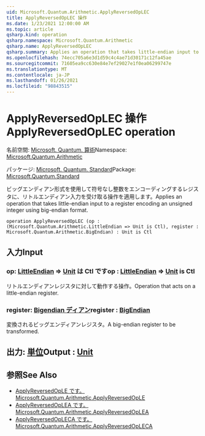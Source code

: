 ```yaml
---
uid: Microsoft.Quantum.Arithmetic.ApplyReversedOpLEC
title: ApplyReversedOpLEC 操作
ms.date: 1/23/2021 12:00:00 AM
ms.topic: article
qsharp.kind: operation
qsharp.namespace: Microsoft.Quantum.Arithmetic
qsharp.name: ApplyReversedOpLEC
qsharp.summary: Applies an operation that takes little-endian input to a register encoding an unsigned integer using big-endian format.
ms.openlocfilehash: 74ecc705a6e3d1d59c4c4ae71d30171c12fa45ae
ms.sourcegitcommit: 71605ea9cc630e84e7ef29027e1f0ea06299747e
ms.translationtype: MT
ms.contentlocale: ja-JP
ms.lasthandoff: 01/26/2021
ms.locfileid: "98843515"
---
```

# <a name="applyreversedoplec-operation"></a><span data-ttu-id="d8cf1-102">ApplyReversedOpLEC 操作</span><span class="sxs-lookup"><span data-stu-id="d8cf1-102">ApplyReversedOpLEC operation</span></span>

<span data-ttu-id="d8cf1-103">名前空間: [Microsoft. Quantum. 算術](xref:Microsoft.Quantum.Arithmetic)</span><span class="sxs-lookup"><span data-stu-id="d8cf1-103">Namespace: [Microsoft.Quantum.Arithmetic](xref:Microsoft.Quantum.Arithmetic)</span></span>

<span data-ttu-id="d8cf1-104">パッケージ: [Microsoft. Quantum. Standard](https://nuget.org/packages/Microsoft.Quantum.Standard)</span><span class="sxs-lookup"><span data-stu-id="d8cf1-104">Package: [Microsoft.Quantum.Standard](https://nuget.org/packages/Microsoft.Quantum.Standard)</span></span>


<span data-ttu-id="d8cf1-105">ビッグエンディアン形式を使用して符号なし整数をエンコーディングするレジスタに、リトルエンディアン入力を受け取る操作を適用します。</span><span class="sxs-lookup"><span data-stu-id="d8cf1-105">Applies an operation that takes little-endian input to a register encoding an unsigned integer using big-endian format.</span></span>

```qsharp
operation ApplyReversedOpLEC (op : (Microsoft.Quantum.Arithmetic.LittleEndian => Unit is Ctl), register : Microsoft.Quantum.Arithmetic.BigEndian) : Unit is Ctl
```


## <a name="input"></a><span data-ttu-id="d8cf1-106">入力</span><span class="sxs-lookup"><span data-stu-id="d8cf1-106">Input</span></span>

### <a name="op--littleendian--unit--is-ctl"></a><span data-ttu-id="d8cf1-107">op: [LittleEndian](xref:Microsoft.Quantum.Arithmetic.LittleEndian) => [Unit](xref:microsoft.quantum.lang-ref.unit)  は Ctl です</span><span class="sxs-lookup"><span data-stu-id="d8cf1-107">op : [LittleEndian](xref:Microsoft.Quantum.Arithmetic.LittleEndian) => [Unit](xref:microsoft.quantum.lang-ref.unit)  is Ctl</span></span>

<span data-ttu-id="d8cf1-108">リトルエンディアンレジスタに対して動作する操作。</span><span class="sxs-lookup"><span data-stu-id="d8cf1-108">Operation that acts on a little-endian register.</span></span>


### <a name="register--bigendian"></a><span data-ttu-id="d8cf1-109">register: [Bigendian ディアン](xref:Microsoft.Quantum.Arithmetic.BigEndian)</span><span class="sxs-lookup"><span data-stu-id="d8cf1-109">register : [BigEndian](xref:Microsoft.Quantum.Arithmetic.BigEndian)</span></span>

<span data-ttu-id="d8cf1-110">変換されるビッグエンディアンレジスタ。</span><span class="sxs-lookup"><span data-stu-id="d8cf1-110">A big-endian register to be transformed.</span></span>



## <a name="output--unit"></a><span data-ttu-id="d8cf1-111">出力: [単位](xref:microsoft.quantum.lang-ref.unit)</span><span class="sxs-lookup"><span data-stu-id="d8cf1-111">Output : [Unit](xref:microsoft.quantum.lang-ref.unit)</span></span>



## <a name="see-also"></a><span data-ttu-id="d8cf1-112">参照</span><span class="sxs-lookup"><span data-stu-id="d8cf1-112">See Also</span></span>

- [<span data-ttu-id="d8cf1-113">ApplyReversedOpLE です。</span><span class="sxs-lookup"><span data-stu-id="d8cf1-113">Microsoft.Quantum.Arithmetic.ApplyReversedOpLE</span></span>](xref:Microsoft.Quantum.Arithmetic.ApplyReversedOpLE)
- [<span data-ttu-id="d8cf1-114">ApplyReversedOpLEA です。</span><span class="sxs-lookup"><span data-stu-id="d8cf1-114">Microsoft.Quantum.Arithmetic.ApplyReversedOpLEA</span></span>](xref:Microsoft.Quantum.Arithmetic.ApplyReversedOpLEA)
- [<span data-ttu-id="d8cf1-115">ApplyReversedOpLECA です。</span><span class="sxs-lookup"><span data-stu-id="d8cf1-115">Microsoft.Quantum.Arithmetic.ApplyReversedOpLECA</span></span>](xref:Microsoft.Quantum.Arithmetic.ApplyReversedOpLECA)
